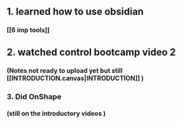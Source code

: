 ## 1. learned how to use obsidian
#### [[6 imp tools]]
## 2. watched control bootcamp video 2
#### (Notes not ready to upload yet but still [[INTRODUCTION.canvas|INTRODUCTION]] )
### 3.  Did OnShape 
#### (still on the introductory videos )
